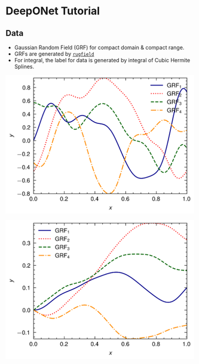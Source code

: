 # DeepONet Tutorial

## Data

- Gaussian Random Field (GRF) for compact domain & compact range.
- GRFs are generated by [`rugfield`](https://github.com/Axect/Rugfield)
- For integral, the label for data is generated by integral of Cubic Hermite Splines.

![GRFs](./figs/grf_scaled.png)

![GRF_Integrals](./figs/grf_integral.png)
